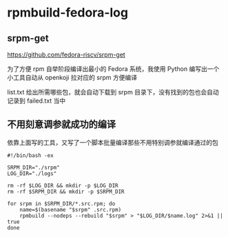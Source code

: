 # rpmbuild-fedora-log

## srpm-get

https://github.com/fedora-riscv/srpm-get

为了方便 rpm 自举阶段编译出最小的 Fedora 系统，我使用 Python 编写出一个小工具自动从 openkoji 拉对应的 srpm 方便编译

list.txt 给出所需哪些包，就会自动下载到 srpm 目录下，没有找到的包也会自动记录到 failed.txt 当中

## 不用刻意调参就成功的编译

依靠上面写的工具，又写了一个脚本批量编译那些不用特别调参就编译通过的包

```
#!/bin/bash -ex

SRPM_DIR="./srpm"
LOG_DIR="./logs"

rm -rf $LOG_DIR && mkdir -p $LOG_DIR
rm -rf $SRPM_DIR && mkdir -p $SRPM_DIR

for srpm in $SRPM_DIR/*.src.rpm; do
    name=$(basename "$srpm" .src.rpm)
    rpmbuild --nodeps --rebuild "$srpm" > "$LOG_DIR/$name.log" 2>&1 || true
done
```
